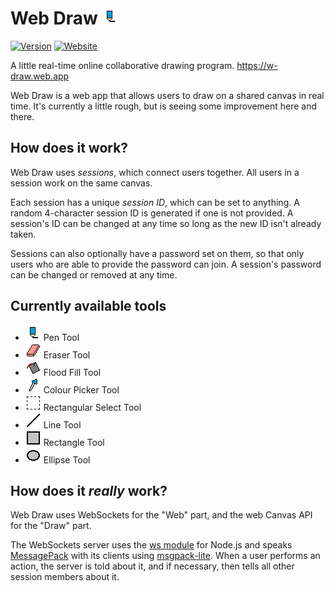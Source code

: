 # Web Draw ![Pen Logo](/src/img/pen.png)
[![Version](https://img.shields.io/github/v/tag/martendo/web-draw?label=version)](https://github.com/martendo/web-draw/tags)
[![Website](https://img.shields.io/website?down_color=inactive&down_message=offline&up_color=success&up_message=online&url=https%3A%2F%2Fw-draw.web.app)](https://w-draw.web.app)

A little real-time online collaborative drawing program. <https://w-draw.web.app>

Web Draw is a web app that allows users to draw on a shared canvas in real time.
It's currently a little rough, but is seeing some improvement here and there.

## How does it work?
Web Draw uses *sessions*, which connect users together.
All users in a session work on the same canvas.

Each session has a unique *session ID*, which can be set to anything.
A random 4-character session ID is generated if one is not provided.
A session's ID can be changed at any time so long as the new ID isn't already taken.

Sessions can also optionally have a password set on them, so that only users who are able to provide the password can join.
A session's password can be changed or removed at any time.

## Currently available tools
- ![pen](/src/img/pen.png) Pen Tool
- ![eraser](/src/img/eraser.png) Eraser Tool
- ![flood-fill](/src/img/flood-fill.png) Flood Fill Tool
- ![colour-picker](/src/img/colour-picker.png) Colour Picker Tool
- ![select](/src/img/select.png) Rectangular Select Tool
- ![line](/src/img/line.png) Line Tool
- ![rect](/src/img/rect.png) Rectangle Tool
- ![ellipse](/src/img/ellipse.png) Ellipse Tool

## How does it *really* work?
Web Draw uses WebSockets for the "Web" part, and the web Canvas API for the "Draw" part.

The WebSockets server uses the [ws module] for Node.js and speaks [MessagePack] with its clients using [msgpack-lite].
When a user performs an action, the server is told about it, and if necessary, then tells all other session members about it.

[ws module]: https://github.com/websockets/ws
[MessagePack]: https://msgpack.org
[msgpack-lite]: https://github.com/kawanet/msgpack-lite
